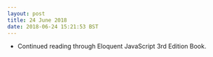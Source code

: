 ```yaml
---
layout: post
title: 24 June 2018 
date: 2018-06-24 15:21:53 BST
---
```

+ Continued reading through Eloquent JavaScript 3rd Edition Book.

